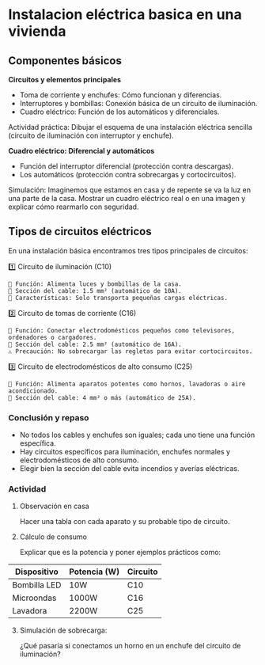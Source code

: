 # Instalacion eléctrica basica en una vivienda

## Componentes básicos

**Circuitos y elementos principales**

- Toma de corriente y enchufes: Cómo funcionan y diferencias.
- Interruptores y bombillas: Conexión básica de un circuito de iluminación.
- Cuadro eléctrico: Función de los automáticos y diferenciales.

Actividad práctica:
Dibujar el esquema de una instalación eléctrica sencilla (circuito de iluminación con interruptor y enchufe).

**Cuadro eléctrico: Diferencial y automáticos**

- Función del interruptor diferencial (protección contra descargas).
- Los automáticos (protección contra sobrecargas y cortocircuitos).

Simulación: Imaginemos que estamos en casa y de repente se va la luz en una parte de la casa.
Mostrar un cuadro eléctrico real o en una imagen y explicar cómo rearmarlo con seguridad.

## Tipos de circuitos eléctricos

En una instalación básica encontramos tres tipos principales de circuitos:

1️⃣ Circuito de iluminación (C10)

    🔌 Función: Alimenta luces y bombillas de la casa.
    🔧 Sección del cable: 1.5 mm² (automático de 10A).
    🔎 Características: Solo transporta pequeñas cargas eléctricas.

2️⃣ Circuito de tomas de corriente (C16)

    🔌 Función: Conectar electrodomésticos pequeños como televisores, ordenadores o cargadores.
    🔧 Sección del cable: 2.5 mm² (automático de 16A).
    ⚠️ Precaución: No sobrecargar las regletas para evitar cortocircuitos.

3️⃣ Circuito de electrodomésticos de alto consumo (C25)

    🔌 Función: Alimenta aparatos potentes como hornos, lavadoras o aire acondicionado.
    🔧 Sección del cable: 4 mm² o más (automático de 25A).

### Conclusión y repaso

- No todos los cables y enchufes son iguales; cada uno tiene una función específica.
- Hay circuitos específicos para iluminación, enchufes normales y electrodomésticos de alto consumo.
- Elegir bien la sección del cable evita incendios y averías eléctricas.

### Actividad

1. Observación en casa

    Hacer una tabla con cada aparato y su probable tipo de circuito.

2. Cálculo de consumo

    Explicar que es la potencia y poner ejemplos prácticos como:

| Dispositivo | Potencia (W) | Circuito |
|-------------|--------------|----------|
| Bombilla LED | 10W | C10 |
| Microondas | 1000W | C16 |
| Lavadora   | 2200W | C25 |

3. Simulación de sobrecarga: 

    ¿Qué pasaría si conectamos un horno en un enchufe del circuito de iluminación?
  